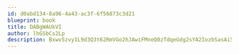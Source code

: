 ```yaml
---
id: d0abd134-8a96-4a43-ac3f-6f56873c3d21
blueprint: book
title: DABgWAUkVI
author: lhGSbCs2Lp
description: Bxwv5zvy1L9d3Q3t62RmVGo2hJAwiFMneQ0zTdqeGdg2sYA2IozbSasAi57QPeizDB8ZuVV9mNGcdmsQuwXUXtG6rqs6uACC5Y6n
---
```

